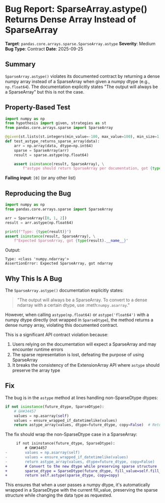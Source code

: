 # Bug Report: SparseArray.astype() Returns Dense Array Instead of SparseArray

**Target**: `pandas.core.arrays.sparse.SparseArray.astype`
**Severity**: Medium
**Bug Type**: Contract
**Date**: 2025-09-25

## Summary

`SparseArray.astype()` violates its documented contract by returning a dense numpy array instead of a SparseArray when given a numpy dtype (e.g., `np.float64`). The documentation explicitly states "The output will always be a SparseArray" but this is not the case.

## Property-Based Test

```python
import numpy as np
from hypothesis import given, strategies as st
from pandas.core.arrays.sparse import SparseArray

@given(st.lists(st.integers(min_value=-100, max_value=100), min_size=1, max_size=10))
def test_astype_returns_sparse_array(data):
    arr = np.array(data, dtype=np.int64)
    sparse = SparseArray(arr)
    result = sparse.astype(np.float64)

    assert isinstance(result, SparseArray), \
        f"astype should return SparseArray per documentation, got {type(result).__name__}"
```

**Failing input**: `[0]` (or any other list)

## Reproducing the Bug

```python
import numpy as np
from pandas.core.arrays.sparse import SparseArray

arr = SparseArray([0, 1, 2])
result = arr.astype(np.float64)

print(f"Type: {type(result)}")
assert isinstance(result, SparseArray), \
    f"Expected SparseArray, got {type(result).__name__}"
```

Output:
```
Type: <class 'numpy.ndarray'>
AssertionError: Expected SparseArray, got ndarray
```

## Why This Is A Bug

The `SparseArray.astype()` documentation explicitly states:

> "The output will always be a SparseArray. To convert to a dense ndarray with a certain dtype, use :meth:`numpy.asarray`."

However, when calling `astype(np.float64)` or `astype('float64')` with a numpy dtype directly (not wrapped in `SparseDtype`), the method returns a dense numpy array, violating this documented contract.

This is a significant API contract violation because:
1. Users relying on the documentation will expect a SparseArray and may encounter runtime errors
2. The sparse representation is lost, defeating the purpose of using SparseArray
3. It breaks the consistency of the ExtensionArray API where `astype` should preserve the array type

## Fix

The bug is in the `astype` method at lines handling non-SparseDtype dtypes:

```python
if not isinstance(future_dtype, SparseDtype):
    # GH#34457
    values = np.asarray(self)
    values = ensure_wrapped_if_datetimelike(values)
    return astype_array(values, dtype=future_dtype, copy=False)  # Returns ndarray
```

The fix should wrap the non-SparseDtype case in a SparseArray:

```diff
     if not isinstance(future_dtype, SparseDtype):
         # GH#34457
-        values = np.asarray(self)
-        values = ensure_wrapped_if_datetimelike(values)
-        return astype_array(values, dtype=future_dtype, copy=False)
+        # Convert to the new dtype while preserving sparse structure
+        sparse_dtype = SparseDtype(future_dtype, fill_value=self.fill_value)
+        return self.astype(sparse_dtype, copy=copy)
```

This ensures that when a user passes a numpy dtype, it's automatically wrapped in a SparseDtype with the current fill_value, preserving the sparse structure while changing the data type as requested.